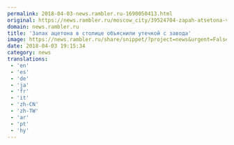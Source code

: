 ```yaml
---
permalink: 2018-04-03-news.rambler.ru-1690050413.html
original: https://news.rambler.ru/moscow_city/39524704-zapah-atsetona-v-stolitse-obyasnili-utechkoy-s-zavoda/
domain: news.rambler.ru
title: 'Запах ацетона в столице объяснили утечкой с завода'
image: https://news.rambler.ru/share/snippet/?project=news&urgent=False&image=http%3A%2F%2Fnews.rambler.ru%2Fimg%2F2018%2F03%2F07105545.880907.9994.jpeg&big=False&title=%D0%97%D0%B0%D0%BF%D0%B0%D1%85+%D0%B0%D1%86%D0%B5%D1%82%D0%BE%D0%BD%D0%B0+%D0%B2%C2%A0%D1%81%D1%82%D0%BE%D0%BB%D0%B8%D1%86%D0%B5+%D0%BE%D0%B1%D1%8A%D1%8F%D1%81%D0%BD%D0%B8%D0%BB%D0%B8+%D1%83%D1%82%D0%B5%D1%87%D0%BA%D0%BE%D0%B9+%D1%81%C2%A0%D0%B7%D0%B0%D0%B2%D0%BE%D0%B4%D0%B0
date: 2018-04-03 19:15:34
category: news
translations: 
 - 'en'
 - 'es'
 - 'de'
 - 'ja'
 - 'fr'
 - 'it'
 - 'zh-CN'
 - 'zh-TW'
 - 'ar'
 - 'pt'
 - 'hy'
---
```


